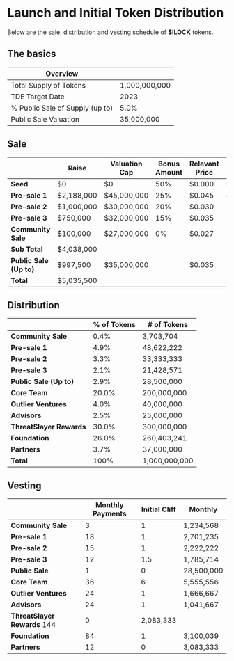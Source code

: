 # Launch and Initial Token Distribution

Below are the [sale](#sale), [distribution](#distribution) and [vesting](#vesting) schedule of **$ILOCK** tokens.

## The basics

| Overview                        |               |
|---------------------------------|---------------|
| Total Supply of Tokens          | 1,000,000,000 |
| TDE Target Date                 | 2023      |
| % Public Sale of Supply (up to) | 5.0%          |
| Public Sale Valuation           | 35,000,000   |

## Sale

|                         | Raise       | Valuation Cap | Bonus Amount | Relevant Price | Tokens      | Discount | % of Tokens |
|-------------------------|-------------|---------------|--------------|----------------|-------------|----------|-------------|
| **Seed**                | $0          | $0            | 50%          | $0.000         | 0           | 100%     | 0.00%       |
| **Pre-sale 1**          | $2,188,000  | $45,000,000   | 25%          | $0.045         | 48,622,222  | -29%      | 4.86%       |
| **Pre-sale 2**          | $1,000,000  | $30,000,000   | 20%          | $0.030         | 33,333,333  | 14%      | 3.33%       |
| **Pre-sale 3**          | $750,000  | $32,000,000  | 15%          | $0.035         | 21,428,571  | 0%      | 2.14%       |
| **Community Sale**      | $100,000    | $27,000,000  | 0%           | $0.027         | 3,703,704   | 23%       | 0.37%
| **Sub Total**           | $4,038,000 |               |              |                | 109,096,759 |          | 10.91%      |
| **Public Sale (Up to)** | $997,500 | $35,000,000   |              | $0.035         | 28,500,000  |          | 2.85%       |
| **Total**               | $5,035,500 |               |              |                | 137,596,759 |          | 13.76%      |


## Distribution

|                      | % of Tokens | # of Tokens   |
|----------------------|-------------|---------------|
| **Community Sale**    | 0.4%       | 3,703,704    |
| **Pre-sale 1**       | 4.9%        | 48,622,222    |
| **Pre-sale 2**       | 3.3%        | 33,333,333    |
| **Pre-sale 3**       | 2.1%        | 21,428,571    |
| **Public Sale (Up to)**   | 2.9%      | 28,500,000  |        
| **Core Team**        | 20.0%       | 200,000,000   |
| **Outlier Ventures** | 4.0%        | 40,000,000    |
| **Advisors**         | 2.5%        | 25,000,000    |
| **ThreatSlayer Rewards**| 30.0%       | 300,000,000   |
| **Foundation**       | 26.0%       | 260,403,241  |
| **Partners**         | 3.7%        | 37,000,000    |
| **Total**            | 100%        | 1,000,000,000 |


## Vesting

|                    | Monthly Payments | Initial Cliff |  Monthly    |
|------------------------|------------------|---------------|------------|
| **Community Sale**     | 3               | 1             |  1,234,568  |
| **Pre-sale 1**         | 18               | 1             |  2,701,235  |
| **Pre-sale 2**         | 15               | 1             |  2,222,222  |
| **Pre-sale 3**         | 12               | 1.5             |  1,785,714  |
| **Public Sale**        | 1                | 0             |  28,500,000 |
| **Core Team**          | 36               | 6             |  5,555,556  |
| **Outlier Ventures**   | 24               | 1             |  1,666,667  |
| **Advisors**           | 24               | 1             |  1,041,667  |
| **ThreatSlayer Rewards**    144               | 0             |  2,083,333  |
| **Foundation**         | 84               | 1             |  3,100,039  |
| **Partners**           | 12                | 0             |  3,083,333 |
